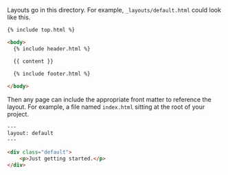 Layouts go in this directory. For example, `_layouts/default.html` could look like this.

```HTML
{% include top.html %}

<body>
  {% include header.html %}

  {{ content }}

  {% include footer.html %}
  
</body>
```

Then any page can include the appropriate front matter to reference the layout. For example, a file named `index.html` sitting at the root of your project.

```HTML
---
layout: default
---

<div class="default">
    <p>Just getting started.</p>
</div>
```